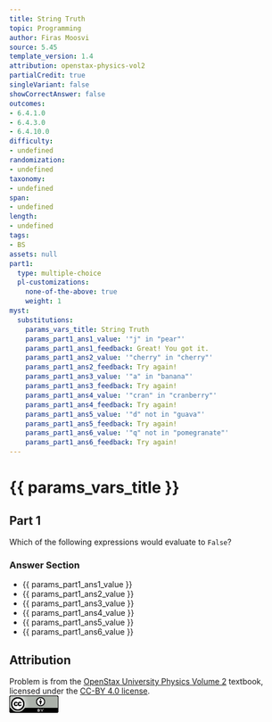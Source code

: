 ```yaml
---
title: String Truth
topic: Programming
author: Firas Moosvi
source: 5.45
template_version: 1.4
attribution: openstax-physics-vol2
partialCredit: true
singleVariant: false
showCorrectAnswer: false
outcomes:
- 6.4.1.0
- 6.4.3.0
- 6.4.10.0
difficulty:
- undefined
randomization:
- undefined
taxonomy:
- undefined
span:
- undefined
length:
- undefined
tags:
- BS
assets: null
part1:
  type: multiple-choice
  pl-customizations:
    none-of-the-above: true
    weight: 1
myst:
  substitutions:
    params_vars_title: String Truth
    params_part1_ans1_value: '"j" in "pear"'
    params_part1_ans1_feedback: Great! You got it.
    params_part1_ans2_value: '"cherry" in "cherry"'
    params_part1_ans2_feedback: Try again!
    params_part1_ans3_value: '"a" in "banana"'
    params_part1_ans3_feedback: Try again!
    params_part1_ans4_value: '"cran" in "cranberry"'
    params_part1_ans4_feedback: Try again!
    params_part1_ans5_value: '"d" not in "guava"'
    params_part1_ans5_feedback: Try again!
    params_part1_ans6_value: '"q" not in "pomegranate"'
    params_part1_ans6_feedback: Try again!
---
```

# {{ params_vars_title }}

## Part 1

Which of the following expressions would evaluate to `False`?

### Answer Section

- {{ params_part1_ans1_value }}
- {{ params_part1_ans2_value }}
- {{ params_part1_ans3_value }}
- {{ params_part1_ans4_value }}
- {{ params_part1_ans5_value }}
- {{ params_part1_ans6_value }}

## Attribution

Problem is from the [OpenStax University Physics Volume 2](https://openstax.org/details/books/university-physics-volume-2) textbook, licensed under the [CC-BY 4.0 license](https://creativecommons.org/licenses/by/4.0/).<br>![Image representing the Creative Commons 4.0 BY license.](https://raw.githubusercontent.com/firasm/bits/master/by.png)
